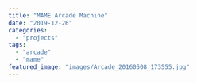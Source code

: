 ```yaml
---
title: "MAME Arcade Machine"
date: "2019-12-26"
categories: 
  - "projects"
tags: 
  - "arcade"
  - "mame"
featured_image: "images/Arcade_20160508_173555.jpg"
---
```


<TODO>
